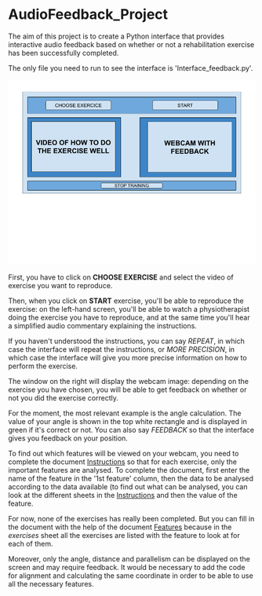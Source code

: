 # AudioFeedback_Project

The aim of this project is to create a Python interface that provides interactive audio feedback based on whether or not
a rehabilitation exercise has been successfully completed.

The only file you need to run to see the interface is 'Interface_feedback.py'. 

![Here's what the interface will look like](Interface_with_audio_feedback.png)

First, you have to click on **CHOOSE EXERCISE** and select the video of exercise you want to reproduce.

Then, when you click on **START** exercise, you'll be able to reproduce the exercise: on the left-hand screen, you'll be able to watch a physiotherapist doing the exercise you have to reproduce, and at the same time you'll hear a simplified audio commentary explaining the instructions.

If you haven't understood the instructions, you can say *REPEAT*, in which case the interface will repeat the instructions, or *MORE PRECISION*, in which case the interface will give you more precise information on how to perform the exercise.

The window on the right will display the webcam image: depending on the exercise you have chosen, you will be able to get feedback on whether or not you did the exercise correctly. 

For the moment, the most relevant example is the angle calculation. The value of your angle is shown in the top white rectangle and is displayed in green if it's correct or not. You can also say *FEEDBACK* so that the interface gives you feedback on your position.

To find out which features will be viewed on your webcam, you need to complete the document [Instructions](Instructions.xlsx)
 so that for each exercise, only the important features are analysed.
To complete the document, first enter the name of the feature in the '1st feature' column, then the data to be analysed according to the data available (to find out what can be analysed, you can look at the different sheets in the [Instructions](Instructions.xslx) and then the value of the feature.

For now, none of the exercises has really been completed. But you can fill in the document with the help of the document [Features](Features.xlsx) because in the *exercises* sheet all the exercises are listed with the feature to look at for each of them.

Moreover, only the angle, distance and parallelism can be displayed on the screen and may require feedback. It would be necessary to add the code for alignment and calculating the same coordinate in order to be able to use all the necessary features.